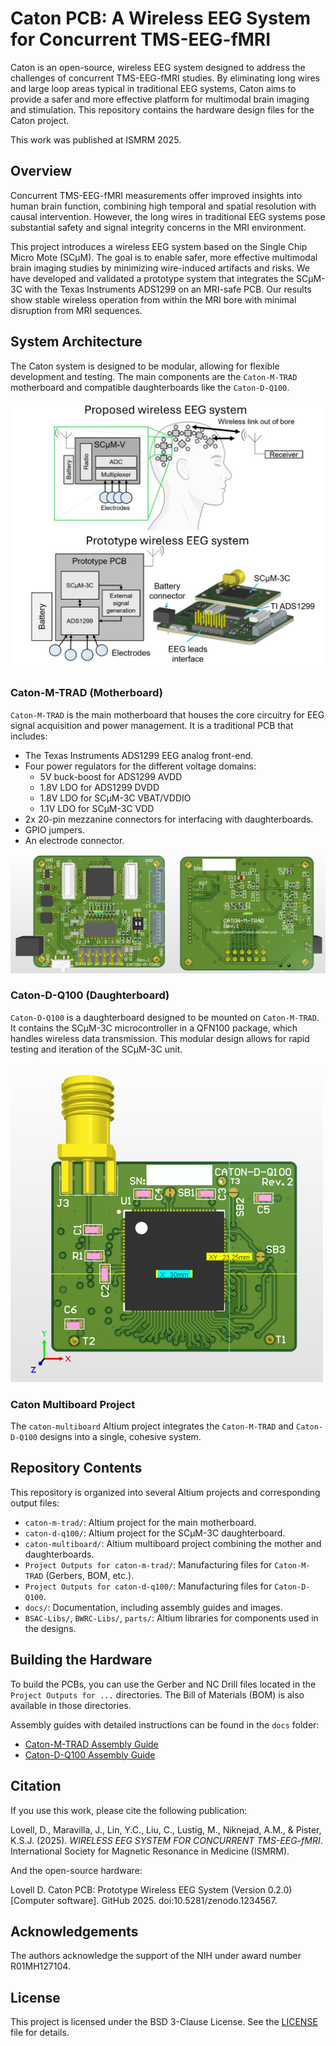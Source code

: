 # Caton PCB: A Wireless EEG System for Concurrent TMS-EEG-fMRI

Caton is an open-source, wireless EEG system designed to address the challenges of concurrent TMS-EEG-fMRI studies. By eliminating long wires and large loop areas typical in traditional EEG systems, Caton aims to provide a safer and more effective platform for multimodal brain imaging and stimulation. This repository contains the hardware design files for the Caton project.

This work was published at ISMRM 2025.

## Overview

Concurrent TMS-EEG-fMRI measurements offer improved insights into human brain function, combining high temporal and spatial resolution with causal intervention. However, the long wires in traditional EEG systems pose substantial safety and signal integrity concerns in the MRI environment.

This project introduces a wireless EEG system based on the Single Chip Micro Mote (SCµM). The goal is to enable safer, more effective multimodal brain imaging studies by minimizing wire-induced artifacts and risks. We have developed and validated a prototype system that integrates the SCµM-3C with the Texas Instruments ADS1299 on an MRI-safe PCB. Our results show stable wireless operation from within the MRI bore with minimal disruption from MRI sequences.

## System Architecture

The Caton system is designed to be modular, allowing for flexible development and testing. The main components are the `Caton-M-TRAD` motherboard and compatible daughterboards like the `Caton-D-Q100`.

![System Overview](docs/system-overview.png)

### Caton-M-TRAD (Motherboard)

`Caton-M-TRAD` is the main motherboard that houses the core circuitry for EEG signal acquisition and power management. It is a traditional PCB that includes:
- The Texas Instruments ADS1299 EEG analog front-end.
- Four power regulators for the different voltage domains:
    - 5V buck-boost for ADS1299 AVDD
    - 1.8V LDO for ADS1299 DVDD
    - 1.8V LDO for SCµM-3C VBAT/VDDIO
    - 1.1V LDO for SCµM-3C VDD
- 2x 20-pin mezzanine connectors for interfacing with daughterboards.
- GPIO jumpers.
- An electrode connector.

![Caton-M-TRAD Diagram](docs/caton-m-trad.png)

### Caton-D-Q100 (Daughterboard)

`Caton-D-Q100` is a daughterboard designed to be mounted on `Caton-M-TRAD`. It contains the SCµM-3C microcontroller in a QFN100 package, which handles wireless data transmission. This modular design allows for rapid testing and iteration of the SCµM-3C unit.

![Caton-D-Q100 Diagram](docs/caton-d-q100.png)

### Caton Multiboard Project

The `caton-multiboard` Altium project integrates the `Caton-M-TRAD` and `Caton-D-Q100` designs into a single, cohesive system.

## Repository Contents

This repository is organized into several Altium projects and corresponding output files:

-   `caton-m-trad/`: Altium project for the main motherboard.
-   `caton-d-q100/`: Altium project for the SCµM-3C daughterboard.
-   `caton-multiboard/`: Altium multiboard project combining the mother and daughterboards.
-   `Project Outputs for caton-m-trad/`: Manufacturing files for `Caton-M-TRAD` (Gerbers, BOM, etc.).
-   `Project Outputs for caton-d-q100/`: Manufacturing files for `Caton-D-Q100`.
-   `docs/`: Documentation, including assembly guides and images.
-   `BSAC-Libs/`, `BWRC-Libs/`, `parts/`: Altium libraries for components used in the designs.

## Building the Hardware

To build the PCBs, you can use the Gerber and NC Drill files located in the `Project Outputs for ...` directories. The Bill of Materials (BOM) is also available in those directories.

Assembly guides with detailed instructions can be found in the `docs` folder:
-   [Caton-M-TRAD Assembly Guide](docs/Caton-M-TRAD-Assembly-Guide.PDF)
-   [Caton-D-Q100 Assembly Guide](docs/caton-d-q100-assembly.pdf)

## Citation

If you use this work, please cite the following publication:

Lovell, D., Maravilla, J., Lin, Y.C., Liu, C., Lustig, M., Niknejad, A.M., & Pister, K.S.J. (2025). *WIRELESS EEG SYSTEM FOR CONCURRENT TMS-EEG-fMRI*. International Society for Magnetic Resonance in Medicine (ISMRM).

And the open-source hardware:

Lovell D. Caton PCB: Prototype Wireless EEG System (Version 0.2.0) [Computer software]. GitHub 2025. doi:10.5281/zenodo.1234567.

## Acknowledgements

The authors acknowledge the support of the NIH under award number R01MH127104.

## License

This project is licensed under the BSD 3-Clause License. See the [LICENSE](LICENSE) file for details.
 
